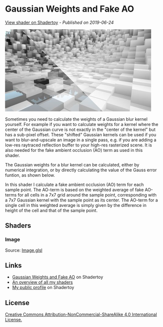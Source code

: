 ﻿# Gaussian Weights and Fake AO
[View shader on Shadertoy](https://www.shadertoy.com/view/Wtj3Wc) - _Published on 2019-06-24_ 

![thumbnail](./thumbnail.jpg)


Sometimes you need to calculate the weights of a Gaussian blur kernel
yourself. For example if you want to calculate weights for a kernel where
the center of the Gaussian curve is not exactly in the "center of the
kernel" but has a sub-pixel offset. These "shifted" Gaussian kernels can be
used if you want to blur-and-upscale an image in a single pass, e.g. if you
are adding a low-res raytraced reflection buffer to your high-res
rasterized scene. It is also needed for the fake ambient occlusion (AO)
term as used in this shader.

The Gaussian weights for a blur kernel can be calculated, either by
numerical integration, or by directly calculating the value of the Gauss
error funtion, as shown below.

In this shader I calculate a fake ambient occlusion (AO) term for each
sample point. The AO-term is based on the weighted average of fake AO-terms
for all cells in a 7x7 grid around the sample point, corresponding with a
7x7 Gaussian kernel with the sample point as its center. The AO-term for
a single cell in this weighted average is simply given by the difference in
height of the cell and that of the sample point.


## Shaders

### Image

Source: [Image.glsl](./Image.glsl)

## Links
* [Gaussian Weights and Fake AO](https://www.shadertoy.com/view/Wtj3Wc) on Shadertoy
* [An overview of all my shaders](https://reindernijhoff.net/shadertoy/)
* [My public profile](https://www.shadertoy.com/user/reinder) on Shadertoy

## License

[Creative Commons Attribution-NonCommercial-ShareAlike 4.0 International License.](https://creativecommons.org/licenses/by-nc-sa/4.0/)
